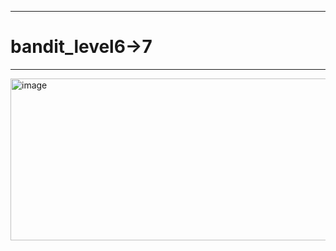 ***
# bandit_level6->7
***
<img width="606" height="259" alt="image" src="https://github.com/user-attachments/assets/77ad1d8d-bf46-40a0-ad10-3fa6397d9ce5" />  




